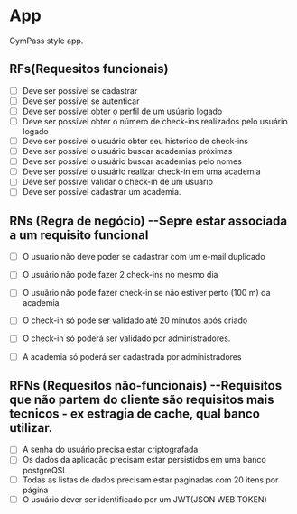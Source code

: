 # App


GymPass style app.

## RFs(Requesitos funcionais)

- [ ] Deve ser possível se cadastrar
- [ ] Deve ser possível se autenticar
- [ ] Deve ser possível obter o perfil de um usúario logado
- [ ] Deve ser possível obter o número de check-ins realizados pelo usuário logado
- [ ] Deve ser possível o usuário obter seu historico de check-ins
- [ ] Deve ser possível o usuário buscar academias próximas
- [ ] Deve ser possível o usuário buscar academias pelo nomes
- [ ] Deve ser possível o usuário realizar check-in em uma academia
- [ ] Deve ser possível validar o check-in de um usuário
- [ ] Deve ser possível cadastrar um academia.

## RNs (Regra de negócio) --Sepre estar associada a um requisito funcional

- [ ] O usuario não deve poder se cadastrar com um e-mail duplicado
- [ ] O usuário não pode fazer 2 check-ins no mesmo dia
- [ ] O usuãrio não pode fazer check-in se não estiver perto (100 m) da academia
- [ ] O check-in só pode ser validado até 20 minutos após criado
- [ ] O check-in só poderá ser validado por administradores.
- [ ] A academia só poderá ser cadastrada por administradores



## RFNs (Requesitos não-funcionais) --Requisitos que não partem do cliente são requisitos mais tecnicos - ex estragia de cache, qual banco utilizar.

- [ ] A senha do usuário precisa estar criptografada
- [ ] Os dados da aplicação precisam estar persistidos em uma banco postgreQSL
- [ ] Todas as listas de dados precisam estar paginadas com 20 itens por página
- [ ] O usuário dever ser identificado por um JWT(JSON WEB TOKEN)